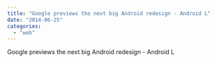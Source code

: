 ```yaml
---
title: "Google previews the next big Android redesign - Android L"
date: "2014-06-25"
categories: 
  - "web"
---
```


Google previews the next big Android redesign - Android L
